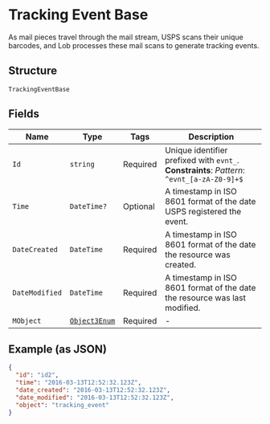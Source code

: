 
# Tracking Event Base

As mail pieces travel through the mail stream, USPS scans their unique barcodes, and Lob processes these mail scans to generate tracking events.

## Structure

`TrackingEventBase`

## Fields

| Name | Type | Tags | Description |
|  --- | --- | --- | --- |
| `Id` | `string` | Required | Unique identifier prefixed with `evnt_`.<br>**Constraints**: *Pattern*: `^evnt_[a-zA-Z0-9]+$` |
| `Time` | `DateTime?` | Optional | A timestamp in ISO 8601 format of the date USPS registered the event. |
| `DateCreated` | `DateTime` | Required | A timestamp in ISO 8601 format of the date the resource was created. |
| `DateModified` | `DateTime` | Required | A timestamp in ISO 8601 format of the date the resource was last modified. |
| `MObject` | [`Object3Enum`](../../doc/models/object-3-enum.md) | Required | - |

## Example (as JSON)

```json
{
  "id": "id2",
  "time": "2016-03-13T12:52:32.123Z",
  "date_created": "2016-03-13T12:52:32.123Z",
  "date_modified": "2016-03-13T12:52:32.123Z",
  "object": "tracking_event"
}
```

